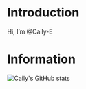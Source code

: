 # Introduction
Hi, I’m @Caily-E

# Information

![Caily's GitHub stats](https://github-readme-stats.vercel.app/api?username=Caily-E&count_private=true&show_icons=true&theme=radical)



